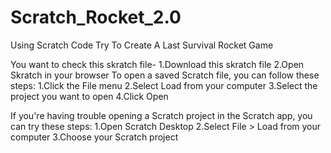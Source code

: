# Scratch_Rocket_2.0
Using Scratch Code Try To Create A Last Survival Rocket Game

You want to check this skratch file-
1.Download this skratch file
2.Open Skratch in your browser
To open a saved Scratch file, you can follow these steps:
1.Click the File menu
2.Select Load from your computer
3.Select the project you want to open
4.Click Open 

If you're having trouble opening a Scratch project in the Scratch app, you can try these steps:
1.Open Scratch Desktop
2.Select File > Load from your computer
3.Choose your Scratch project 
